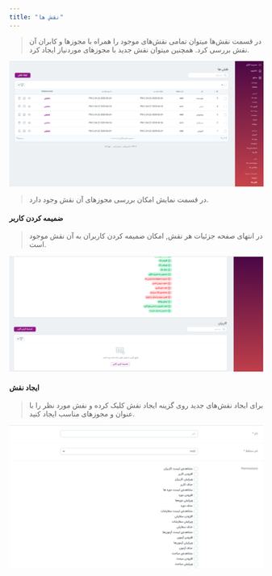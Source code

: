 ```yaml
---
title: "نقش ها"
---
```

> در قسمت نقش‌ها میتوان تمامی نقش‌های موجود را همراه با مجوزها و کابران آن نقش بررسی کرد. همچنین میتوان نقش جدید با مجوزهای موردنیاز ایجاد کرد.

![](role1.png)
>در قسمت نمایش امکان بررسی مجوزهای آن نقش وجود دارد.

#### ضمیمه کردن کاربر 
> در انتهای صفحه جزئیات هر نقش, امکان ضمیمه کردن کاربران به آن نقش موجود است.

![](role2.png)

#### ایجاد نقش 
> برای ایجاد نقش‌های جدید روی گزینه ایجاد نقش کلیک کرده و نقش مورد نظر را با عنوان و مجوزهای مناسب ایجاد کنید.

![](role3.png)
>